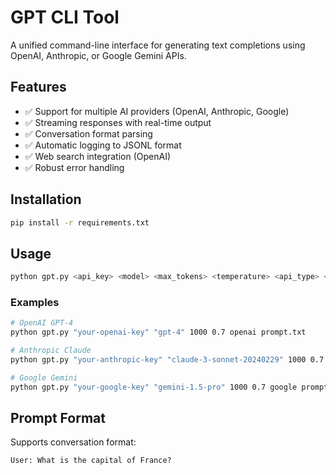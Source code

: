 # GPT CLI Tool

A unified command-line interface for generating text completions using OpenAI, Anthropic, or Google Gemini APIs.

## Features

- ✅ Support for multiple AI providers (OpenAI, Anthropic, Google)
- ✅ Streaming responses with real-time output
- ✅ Conversation format parsing
- ✅ Automatic logging to JSONL format
- ✅ Web search integration (OpenAI)
- ✅ Robust error handling

## Installation

```bash
pip install -r requirements.txt
```

## Usage

```bash
python gpt.py <api_key> <model> <max_tokens> <temperature> <api_type> <prompt_file>
```

### Examples

```bash
# OpenAI GPT-4
python gpt.py "your-openai-key" "gpt-4" 1000 0.7 openai prompt.txt

# Anthropic Claude
python gpt.py "your-anthropic-key" "claude-3-sonnet-20240229" 1000 0.7 anthropic prompt.txt

# Google Gemini
python gpt.py "your-google-key" "gemini-1.5-pro" 1000 0.7 google prompt.txt
```

## Prompt Format

Supports conversation format:

```
User: What is the capital of France?
```
